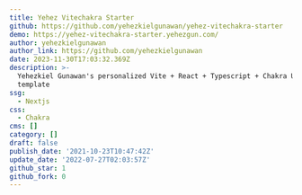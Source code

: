 ```yaml
---
title: Yehez Vitechakra Starter
github: https://github.com/yehezkielgunawan/yehez-vitechakra-starter
demo: https://yehez-vitechakra-starter.yehezgun.com/
author: yehezkielgunawan
author_link: https://github.com/yehezkielgunawan
date: 2023-11-30T17:03:32.369Z
description: >-
  Yehezkiel Gunawan's personalized Vite + React + Typescript + Chakra UI starter
  template
ssg:
  - Nextjs
css:
  - Chakra
cms: []
category: []
draft: false
publish_date: '2021-10-23T10:47:42Z'
update_date: '2022-07-27T02:03:57Z'
github_star: 1
github_fork: 0
---
```


